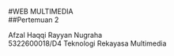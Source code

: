 #WEB MULTIMEDIA  
##Pertemuan 2  

Afzal Haqqi Rayyan Nugraha  
5322600018/D4 Teknologi Rekayasa Multimedia  